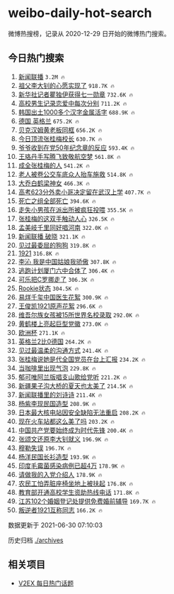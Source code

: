 # weibo-daily-hot-search

微博热搜榜，记录从 2020-12-29 日开始的微博热门搜索。

## 今日热门搜索

<!-- BEGIN -->

1. [新闻联播](https://s.weibo.com/weibo?q=%23%E6%96%B0%E9%97%BB%E8%81%94%E6%92%AD%23&Refer=top) `3.2M 🔥`
1. [祖父李大钊的心愿实现了](https://s.weibo.com/weibo?q=%23%E7%A5%96%E7%88%B6%E6%9D%8E%E5%A4%A7%E9%92%8A%E7%9A%84%E5%BF%83%E6%84%BF%E5%AE%9E%E7%8E%B0%E4%BA%86%23&Refer=top) `918.7K 🔥`
1. [新华社记者瞿独伊获得七一勋章](https://s.weibo.com/weibo?q=%23%E6%96%B0%E5%8D%8E%E7%A4%BE%E8%AE%B0%E8%80%85%E7%9E%BF%E7%8B%AC%E4%BC%8A%E8%8E%B7%E5%BE%97%E4%B8%83%E4%B8%80%E5%8B%8B%E7%AB%A0%23&Refer=top) `732.6K 🔥`
1. [高校男生记录恋爱中每次分别](https://s.weibo.com/weibo?q=%23%E9%AB%98%E6%A0%A1%E7%94%B7%E7%94%9F%E8%AE%B0%E5%BD%95%E6%81%8B%E7%88%B1%E4%B8%AD%E6%AF%8F%E6%AC%A1%E5%88%86%E5%88%AB%23&Refer=top) `711.2K 🔥`
1. [韩国出土1000多个汉字金属活字](https://s.weibo.com/weibo?q=%23%E9%9F%A9%E5%9B%BD%E5%87%BA%E5%9C%9F1000%E5%A4%9A%E4%B8%AA%E6%B1%89%E5%AD%97%E9%87%91%E5%B1%9E%E6%B4%BB%E5%AD%97%23&Refer=top) `688.9K 🔥`
1. [德国 英格兰](https://s.weibo.com/weibo?q=%E5%BE%B7%E5%9B%BD%20%E8%8B%B1%E6%A0%BC%E5%85%B0&Refer=top) `675.2K 🔥`
1. [贝克汉姆黄老板同框](https://s.weibo.com/weibo?q=%23%E8%B4%9D%E5%85%8B%E6%B1%89%E5%A7%86%E9%BB%84%E8%80%81%E6%9D%BF%E5%90%8C%E6%A1%86%23&Refer=top) `656.2K 🔥`
1. [今日顶流张桂梅校长](https://s.weibo.com/weibo?q=%23%E4%BB%8A%E6%97%A5%E9%A1%B6%E6%B5%81%E5%BC%A0%E6%A1%82%E6%A2%85%E6%A0%A1%E9%95%BF%23&Refer=top) `630.7K 🔥`
1. [爷爷收到在党50年纪念章的反应](https://s.weibo.com/weibo?q=%23%E7%88%B7%E7%88%B7%E6%94%B6%E5%88%B0%E5%9C%A8%E5%85%9A50%E5%B9%B4%E7%BA%AA%E5%BF%B5%E7%AB%A0%E7%9A%84%E5%8F%8D%E5%BA%94%23&Refer=top) `593.4K 🔥`
1. [王珞丹手写腾飞致敬航空梦](https://s.weibo.com/weibo?q=%23%E7%8E%8B%E7%8F%9E%E4%B8%B9%E6%89%8B%E5%86%99%E8%85%BE%E9%A3%9E%E8%87%B4%E6%95%AC%E8%88%AA%E7%A9%BA%E6%A2%A6%23&Refer=top) `561.8K 🔥`
1. [成全张桂梅的人](https://s.weibo.com/weibo?q=%23%E6%88%90%E5%85%A8%E5%BC%A0%E6%A1%82%E6%A2%85%E7%9A%84%E4%BA%BA%23&Refer=top) `541.2K 🔥`
1. [老人被卷公交车底众人抬车施救](https://s.weibo.com/weibo?q=%23%E8%80%81%E4%BA%BA%E8%A2%AB%E5%8D%B7%E5%85%AC%E4%BA%A4%E8%BD%A6%E5%BA%95%E4%BC%97%E4%BA%BA%E6%8A%AC%E8%BD%A6%E6%96%BD%E6%95%91%23&Refer=top) `514.8K 🔥`
1. [大乔白鹤梁神女](https://s.weibo.com/weibo?q=%23%E5%A4%A7%E4%B9%94%E7%99%BD%E9%B9%A4%E6%A2%81%E7%A5%9E%E5%A5%B3%23&Refer=top) `466.3K 🔥`
1. [高考623分外卖小哥决定留在武汉上学](https://s.weibo.com/weibo?q=%23%E9%AB%98%E8%80%83623%E5%88%86%E5%A4%96%E5%8D%96%E5%B0%8F%E5%93%A5%E5%86%B3%E5%AE%9A%E7%95%99%E5%9C%A8%E6%AD%A6%E6%B1%89%E4%B8%8A%E5%AD%A6%23&Refer=top) `407.7K 🔥`
1. [死亡之组全部死亡](https://s.weibo.com/weibo?q=%23%E6%AD%BB%E4%BA%A1%E4%B9%8B%E7%BB%84%E5%85%A8%E9%83%A8%E6%AD%BB%E4%BA%A1%23&Refer=top) `394.6K 🔥`
1. [走失小男孩在派出所被疯狂投喂](https://s.weibo.com/weibo?q=%23%E8%B5%B0%E5%A4%B1%E5%B0%8F%E7%94%B7%E5%AD%A9%E5%9C%A8%E6%B4%BE%E5%87%BA%E6%89%80%E8%A2%AB%E7%96%AF%E7%8B%82%E6%8A%95%E5%96%82%23&Refer=top) `355.5K 🔥`
1. [张桂梅的这双手触动人心](https://s.weibo.com/weibo?q=%23%E5%BC%A0%E6%A1%82%E6%A2%85%E7%9A%84%E8%BF%99%E5%8F%8C%E6%89%8B%E8%A7%A6%E5%8A%A8%E4%BA%BA%E5%BF%83%23&Refer=top) `326.5K 🔥`
1. [孟美岐千里同好唱河南](https://s.weibo.com/weibo?q=%23%E5%AD%9F%E7%BE%8E%E5%B2%90%E5%8D%83%E9%87%8C%E5%90%8C%E5%A5%BD%E5%94%B1%E6%B2%B3%E5%8D%97%23&Refer=top) `322.0K 🔥`
1. [新闻联播 破晓](https://s.weibo.com/weibo?q=%E6%96%B0%E9%97%BB%E8%81%94%E6%92%AD%20%E7%A0%B4%E6%99%93&Refer=top) `321.1K 🔥`
1. [见过最委屈的狗狗](https://s.weibo.com/weibo?q=%23%E8%A7%81%E8%BF%87%E6%9C%80%E5%A7%94%E5%B1%88%E7%9A%84%E7%8B%97%E7%8B%97%23&Refer=top) `319.8K 🔥`
1. [1921](https://s.weibo.com/weibo?q=1921&Refer=top) `316.8K 🔥`
1. [李沁 我是中国姑娘我骄傲](https://s.weibo.com/weibo?q=%E6%9D%8E%E6%B2%81%20%E6%88%91%E6%98%AF%E4%B8%AD%E5%9B%BD%E5%A7%91%E5%A8%98%E6%88%91%E9%AA%84%E5%82%B2&Refer=top) `307.8K 🔥`
1. [逃跑计划厦门六中合体了](https://s.weibo.com/weibo?q=%23%E9%80%83%E8%B7%91%E8%AE%A1%E5%88%92%E5%8E%A6%E9%97%A8%E5%85%AD%E4%B8%AD%E5%90%88%E4%BD%93%E4%BA%86%23&Refer=top) `306.4K 🔥`
1. [可乐把C罗挪走了](https://s.weibo.com/weibo?q=%23%E5%8F%AF%E4%B9%90%E6%8A%8AC%E7%BD%97%E6%8C%AA%E8%B5%B0%E4%BA%86%23&Refer=top) `306.3K 🔥`
1. [Rookie状态](https://s.weibo.com/weibo?q=%23Rookie%E7%8A%B6%E6%80%81%23&Refer=top) `304.5K 🔥`
1. [易烊千玺中国医生花絮](https://s.weibo.com/weibo?q=%23%E6%98%93%E7%83%8A%E5%8D%83%E7%8E%BA%E4%B8%AD%E5%9B%BD%E5%8C%BB%E7%94%9F%E8%8A%B1%E7%B5%AE%23&Refer=top) `300.9K 🔥`
1. [王俊凯1921原声花絮](https://s.weibo.com/weibo?q=%23%E7%8E%8B%E4%BF%8A%E5%87%AF1921%E5%8E%9F%E5%A3%B0%E8%8A%B1%E7%B5%AE%23&Refer=top) `296.6K 🔥`
1. [维吾尔族女孩被15所世界名校录取](https://s.weibo.com/weibo?q=%23%E7%BB%B4%E5%90%BE%E5%B0%94%E6%97%8F%E5%A5%B3%E5%AD%A9%E8%A2%AB15%E6%89%80%E4%B8%96%E7%95%8C%E5%90%8D%E6%A0%A1%E5%BD%95%E5%8F%96%23&Refer=top) `292.0K 🔥`
1. [黄鹤楼上亮起巨型党徽](https://s.weibo.com/weibo?q=%23%E9%BB%84%E9%B9%A4%E6%A5%BC%E4%B8%8A%E4%BA%AE%E8%B5%B7%E5%B7%A8%E5%9E%8B%E5%85%9A%E5%BE%BD%23&Refer=top) `273.0K 🔥`
1. [欧洲杯](https://s.weibo.com/weibo?q=%E6%AC%A7%E6%B4%B2%E6%9D%AF&Refer=top) `271.1K 🔥`
1. [英格兰2比0德国](https://s.weibo.com/weibo?q=%23%E8%8B%B1%E6%A0%BC%E5%85%B02%E6%AF%940%E5%BE%B7%E5%9B%BD%23&Refer=top) `264.2K 🔥`
1. [见过最温柔的沟通方式](https://s.weibo.com/weibo?q=%23%E8%A7%81%E8%BF%87%E6%9C%80%E6%B8%A9%E6%9F%94%E7%9A%84%E6%B2%9F%E9%80%9A%E6%96%B9%E5%BC%8F%23&Refer=top) `241.4K 🔥`
1. [张桂梅说她是代全国党员在台上汇报](https://s.weibo.com/weibo?q=%23%E5%BC%A0%E6%A1%82%E6%A2%85%E8%AF%B4%E5%A5%B9%E6%98%AF%E4%BB%A3%E5%85%A8%E5%9B%BD%E5%85%9A%E5%91%98%E5%9C%A8%E5%8F%B0%E4%B8%8A%E6%B1%87%E6%8A%A5%23&Refer=top) `234.2K 🔥`
1. [当咖啡里出现气泡](https://s.weibo.com/weibo?q=%23%E5%BD%93%E5%92%96%E5%95%A1%E9%87%8C%E5%87%BA%E7%8E%B0%E6%B0%94%E6%B3%A1%23&Refer=top) `229.8K 🔥`
1. [郁可唯阿兰版唱支山歌给党听](https://s.weibo.com/weibo?q=%23%E9%83%81%E5%8F%AF%E5%94%AF%E9%98%BF%E5%85%B0%E7%89%88%E5%94%B1%E6%94%AF%E5%B1%B1%E6%AD%8C%E7%BB%99%E5%85%9A%E5%90%AC%23&Refer=top) `221.2K 🔥`
1. [新疆果子沟大桥的夏天也太美了](https://s.weibo.com/weibo?q=%23%E6%96%B0%E7%96%86%E6%9E%9C%E5%AD%90%E6%B2%9F%E5%A4%A7%E6%A1%A5%E7%9A%84%E5%A4%8F%E5%A4%A9%E4%B9%9F%E5%A4%AA%E7%BE%8E%E4%BA%86%23&Refer=top) `214.5K 🔥`
1. [新闻联播里的刘诗诗](https://s.weibo.com/weibo?q=%23%E6%96%B0%E9%97%BB%E8%81%94%E6%92%AD%E9%87%8C%E7%9A%84%E5%88%98%E8%AF%97%E8%AF%97%23&Refer=top) `211.4K 🔥`
1. [杨紫李现民国造型](https://s.weibo.com/weibo?q=%23%E6%9D%A8%E7%B4%AB%E6%9D%8E%E7%8E%B0%E6%B0%91%E5%9B%BD%E9%80%A0%E5%9E%8B%23&Refer=top) `208.9K 🔥`
1. [日本最大核电站因安全缺陷无法重启](https://s.weibo.com/weibo?q=%23%E6%97%A5%E6%9C%AC%E6%9C%80%E5%A4%A7%E6%A0%B8%E7%94%B5%E7%AB%99%E5%9B%A0%E5%AE%89%E5%85%A8%E7%BC%BA%E9%99%B7%E6%97%A0%E6%B3%95%E9%87%8D%E5%90%AF%23&Refer=top) `208.2K 🔥`
1. [现在火车站都这么美了吗](https://s.weibo.com/weibo?q=%23%E7%8E%B0%E5%9C%A8%E7%81%AB%E8%BD%A6%E7%AB%99%E9%83%BD%E8%BF%99%E4%B9%88%E7%BE%8E%E4%BA%86%E5%90%97%23&Refer=top) `203.2K 🔥`
1. [中国共产党要始终成为时代先锋](https://s.weibo.com/weibo?q=%23%E4%B8%AD%E5%9B%BD%E5%85%B1%E4%BA%A7%E5%85%9A%E8%A6%81%E5%A7%8B%E7%BB%88%E6%88%90%E4%B8%BA%E6%97%B6%E4%BB%A3%E5%85%88%E9%94%8B%23&Refer=top) `200.4K 🔥`
1. [张颂文还原李大钊就义](https://s.weibo.com/weibo?q=%23%E5%BC%A0%E9%A2%82%E6%96%87%E8%BF%98%E5%8E%9F%E6%9D%8E%E5%A4%A7%E9%92%8A%E5%B0%B1%E4%B9%89%23&Refer=top) `196.9K 🔥`
1. [穆勒失误](https://s.weibo.com/weibo?q=%E7%A9%86%E5%8B%92%E5%A4%B1%E8%AF%AF&Refer=top) `196.7K 🔥`
1. [杨洋民国长衫造型](https://s.weibo.com/weibo?q=%23%E6%9D%A8%E6%B4%8B%E6%B0%91%E5%9B%BD%E9%95%BF%E8%A1%AB%E9%80%A0%E5%9E%8B%23&Refer=top) `193.9K 🔥`
1. [印度毛霉菌感染病例已超4万](https://s.weibo.com/weibo?q=%23%E5%8D%B0%E5%BA%A6%E6%AF%9B%E9%9C%89%E8%8F%8C%E6%84%9F%E6%9F%93%E7%97%85%E4%BE%8B%E5%B7%B2%E8%B6%854%E4%B8%87%23&Refer=top) `178.9K 🔥`
1. [请做我的入党介绍人](https://s.weibo.com/weibo?q=%23%E8%AF%B7%E5%81%9A%E6%88%91%E7%9A%84%E5%85%A5%E5%85%9A%E4%BB%8B%E7%BB%8D%E4%BA%BA%23&Refer=top) `178.9K 🔥`
1. [农民工怕弄脏座椅坐地上被扶起](https://s.weibo.com/weibo?q=%23%E5%86%9C%E6%B0%91%E5%B7%A5%E6%80%95%E5%BC%84%E8%84%8F%E5%BA%A7%E6%A4%85%E5%9D%90%E5%9C%B0%E4%B8%8A%E8%A2%AB%E6%89%B6%E8%B5%B7%23&Refer=top) `176.8K 🔥`
1. [教育部开通高校学生资助热线电话](https://s.weibo.com/weibo?q=%23%E6%95%99%E8%82%B2%E9%83%A8%E5%BC%80%E9%80%9A%E9%AB%98%E6%A0%A1%E5%AD%A6%E7%94%9F%E8%B5%84%E5%8A%A9%E7%83%AD%E7%BA%BF%E7%94%B5%E8%AF%9D%23&Refer=top) `171.8K 🔥`
1. [江苏102个婚姻登记处提供免费婚前辅导](https://s.weibo.com/weibo?q=%23%E6%B1%9F%E8%8B%8F102%E4%B8%AA%E5%A9%9A%E5%A7%BB%E7%99%BB%E8%AE%B0%E5%A4%84%E6%8F%90%E4%BE%9B%E5%85%8D%E8%B4%B9%E5%A9%9A%E5%89%8D%E8%BE%85%E5%AF%BC%23&Refer=top) `169.7K 🔥`
1. [叛逆者1921互称同志](https://s.weibo.com/weibo?q=%23%E5%8F%9B%E9%80%86%E8%80%851921%E4%BA%92%E7%A7%B0%E5%90%8C%E5%BF%97%23&Refer=top) `166.2K 🔥`

数据更新于 2021-06-30 07:10:03

<!-- END -->

历史归档 [./archives](./archives)

## 相关项目

- [V2EX 每日热门话题](https://github.com/boojack/v2ex-daily-hot-topic)
